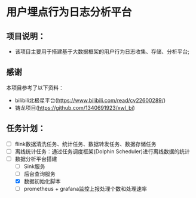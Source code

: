 # 用户埋点行为日志分析平台

## 项目说明：
- 该项目主要用于搭建基于大数据框架的用户行为日志收集、存储、分析平台;

## 感谢
本项目参考了以下资料：
  - bilibili北极星平台(https://www.bilibili.com/read/cv22600289/) 
  - 铸龙项目(https://github.com/1340691923/xwl_bi)

## 任务计划：
- [ ] flink数据清洗任务、统计任务、数据转发任务、数据存储任务
- [ ] 离线统计任务：通过任务调度框架(Dolphin Scheduler)进行离线数据的统计
- [ ] 数据分析平台搭建
    - [ ] Sink服务
    - [ ] 后台查询服务
    - [x] 数据初始化脚本
    - [ ] prometheus + grafana监控上报处理个数和处理速率